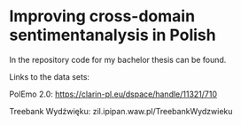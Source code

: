 # Improving cross-domain sentimentanalysis in Polish
In the repository code for my bachelor thesis can be found.

Links to the data sets:

PolEmo 2.0: https://clarin-pl.eu/dspace/handle/11321/710

Treebank Wydźwięku: zil.ipipan.waw.pl/TreebankWydzwieku
